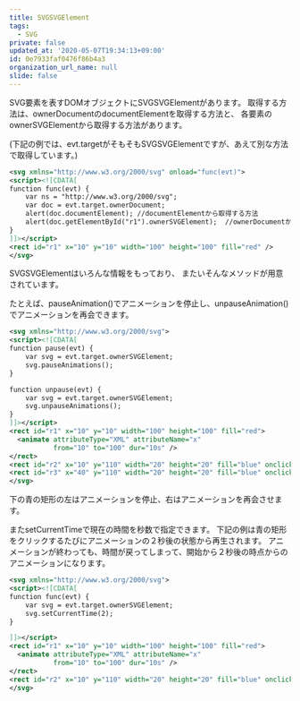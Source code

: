 ```yaml
---
title: SVGSVGElement
tags:
  - SVG
private: false
updated_at: '2020-05-07T19:34:13+09:00'
id: 0e7933faf0476f86b4a3
organization_url_name: null
slide: false
---
```

SVG要素を表すDOMオブジェクトにSVGSVGElementがあります。
取得する方法は、ownerDocumentのdocumentElementを取得する方法と、
各要素のownerSVGElementから取得する方法があります。

(下記の例では、evt.targetがそもそもSVGSVGElementですが、あえて別な方法で取得しています。)

```xml:svgsvgelement.svg
<svg xmlns="http://www.w3.org/2000/svg" onload="func(evt)">
<script><![CDATA[
function func(evt) {
    var ns = "http://www.w3.org/2000/svg";
    var doc = evt.target.ownerDocument;
    alert(doc.documentElement); //documentElementから取得する方法
    alert(doc.getElementById("r1").ownerSVGElement);  //ownerDocumentから取得する方法
}
]]></script>
<rect id="r1" x="10" y="10" width="100" height="100" fill="red" />
</svg>
```

SVGSVGElementはいろんな情報をもっており、
またいそんなメソッドが用意されています。

たとえば、pauseAnimation()でアニメーションを停止し、unpauseAnimation()でアニメーションを再会できます。

```xml:animation.svg
<svg xmlns="http://www.w3.org/2000/svg">
<script><![CDATA[
function pause(evt) {
    var svg = evt.target.ownerSVGElement;
    svg.pauseAnimations();
}

function unpause(evt) {
    var svg = evt.target.ownerSVGElement;
    svg.unpauseAnimations();
}
]]></script>
<rect id="r1" x="10" y="10" width="100" height="100" fill="red">
  <animate attributeType="XML" attributeName="x"
           from="10" to="100" dur="10s" />
</rect>
<rect id="r2" x="10" y="110" width="20" height="20" fill="blue" onclick="pause(evt)" />
<rect id="r3" x="40" y="110" width="20" height="20" fill="blue" onclick="unpause(evt)" />
</svg>
```

下の青の矩形の左はアニメーションを停止、右はアニメーションを再会させます。

またsetCurrentTimeで現在の時間を秒数で指定できます。
下記の例は青の矩形をクリックするたびにアニメーションの２秒後の状態から再生されます。
アニメーションが終わっても、時間が戻ってしまって、開始から２秒後の時点からのアニメーションになります。

```xml:animation2.svg
<svg xmlns="http://www.w3.org/2000/svg">
<script><![CDATA[
function func(evt) {
    var svg = evt.target.ownerSVGElement;
    svg.setCurrentTime(2);
}

]]></script>
<rect id="r1" x="10" y="10" width="100" height="100" fill="red">
  <animate attributeType="XML" attributeName="x"
           from="10" to="100" dur="10s" />
</rect>
<rect id="r2" x="10" y="110" width="20" height="20" fill="blue" onclick="func(evt)" />
</svg>
```
